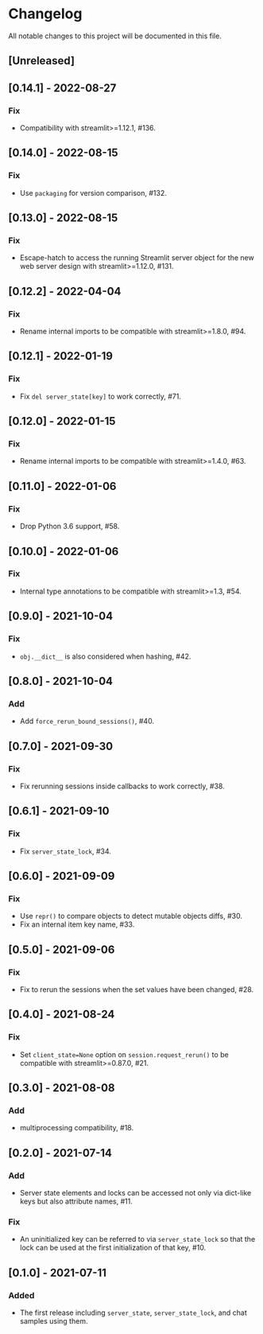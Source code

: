 # Changelog
All notable changes to this project will be documented in this file.

## [Unreleased]

## [0.14.1] - 2022-08-27
### Fix
- Compatibility with streamlit>=1.12.1, #136.

## [0.14.0] - 2022-08-15
### Fix
- Use `packaging` for version comparison, #132.

## [0.13.0] - 2022-08-15
### Fix
- Escape-hatch to access the running Streamlit server object for the new web server design with streamlit>=1.12.0, #131.

## [0.12.2] - 2022-04-04
### Fix
- Rename internal imports to be compatible with streamlit>=1.8.0, #94.

## [0.12.1] - 2022-01-19
### Fix
- Fix `del server_state[key]` to work correctly, #71.

## [0.12.0] - 2022-01-15
### Fix
- Rename internal imports to be compatible with streamlit>=1.4.0, #63.

## [0.11.0] - 2022-01-06
### Fix
- Drop Python 3.6 support, #58.

## [0.10.0] - 2022-01-06
### Fix
- Internal type annotations to be compatible with streamlit>=1.3, #54.

## [0.9.0] - 2021-10-04
### Fix
- `obj.__dict__` is also considered when hashing, #42.

## [0.8.0] - 2021-10-04
### Add
- Add `force_rerun_bound_sessions()`, #40.

## [0.7.0] - 2021-09-30
### Fix
- Fix rerunning sessions inside callbacks to work correctly, #38.

## [0.6.1] - 2021-09-10
### Fix
- Fix `server_state_lock`, #34.

## [0.6.0] - 2021-09-09
### Fix
- Use `repr()` to compare objects to detect mutable objects diffs, #30.
- Fix an internal item key name, #33.

## [0.5.0] - 2021-09-06
### Fix
- Fix to rerun the sessions when the set values have been changed, #28.

## [0.4.0] - 2021-08-24
### Fix
- Set `client_state=None` option on `session.request_rerun()` to be compatible with streamlit>=0.87.0, #21.

## [0.3.0] - 2021-08-08
### Add
- multiprocessing compatibility, #18.

## [0.2.0] - 2021-07-14
### Add
- Server state elements and locks can be accessed not only via dict-like keys but also attribute names, #11.
### Fix
- An uninitialized key can be referred to via `server_state_lock` so that the lock can be used at the first initialization of that key, #10.

## [0.1.0] - 2021-07-11
### Added
- The first release including `server_state`, `server_state_lock`, and chat samples using them.
